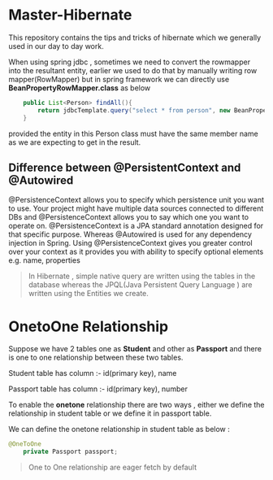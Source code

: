 # Master-Hibernate

This repository contains the tips and tricks of hibernate which we generally used in our day to day work.

When using spring jdbc , sometimes we need to convert the rowmapper into the resultant entity, earlier we used to do that by 
manually writing row mapper(RowMapper) but in spring framework we can directly use **BeanPropertyRowMapper.class** as below

```java
    public List<Person> findAll(){
        return jdbcTemplate.query("select * from person", new BeanPropertyRowMapper<Person>(Person.class));
    }
```  
    
provided the entity in this Person class must have the same member name as we are expecting to get in the result.  

## Difference between @PersistentContext and @Autowired

@PersistenceContext allows you to specify which persistence unit you want to use. Your project might have multiple data sources connected to different DBs and @PersistenceContext allows you to say which one you want to operate on. @PersistenceContext is a JPA standard annotation designed for that specific purpose. Whereas @Autowired is used for any dependency injection in Spring. Using @PersistenceContext gives you greater control over your context as it provides you with ability to specify optional elements e.g. name, properties


>In Hibernate , simple native query are written using the tables in the database whereas the JPQL(Java Persistent Query Language ) are written using the Entities we create.

# OnetoOne Relationship

Suppose we have 2 tables one as **Student** and other as **Passport** and there is one to one relationship between these two tables.

Student table has column  :-  id(primary key), name

Passport table has column :-  id(primary key), number

To enable the **onetone** relationship there are two ways , either we define the relationship in student table or we define it in passport table.

We can define the onetone relationship in student table as below :

```java
@OneToOne
    private Passport passport;
```

> One to One relationship are eager fetch by default 


           
